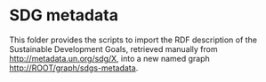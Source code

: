 # SDG metadata

This folder provides the scripts to import the RDF description of the Sustainable Development Goals, retrieved manually from http://metadata.un.org/sdg/X, into a new named graph <http://ROOT/graph/sdgs-metadata>.

